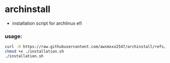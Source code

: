 # archinstall
- installation script for archlinux efi

### usage:
``` bash
curl -O https://raw.githubusercontent.com/awsmxxx2547/archinstall/refs/heads/master/installation.sh
chmod +x ./installation.sh
./installation.sh
```
